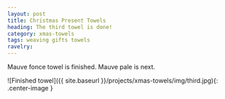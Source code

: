 ```yaml
---
layout: post
title: Christmas Present Towels
heading: The third towel is done!
category: xmas-towels
tags: weaving gifts towels
ravelry:
---
```

Mauve fonce towel is finished. Mauve pale is next.

![Finished towel]({{ site.baseurl }}/projects/xmas-towels/img/third.jpg){: .center-image }
